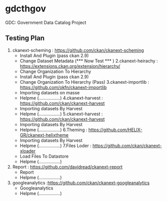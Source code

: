 # gdcthgov
GDC: Government Data Catalog Project

##    Testing Plan    ##
1. ckanext-scheming : https://github.com/ckan/ckanext-scheming
     - Install And Plugin (pass ckan 2.9)
     - Change Dataset Metadata (*** Now Test *** )
2.ckanext-heirachy :  https://extensions.ckan.org/extension/hierarchy/
     - Change Organization To Hierarchy
     - Install And Plugin (pass ckan 2.9)
     - Change Organization To Hierarchy  (Pass)
3.ckanext-importlib : https://github.com/okfn/ckanext-importlib
     - Importing datasets on masse
     - Helpme (.................)
4.ckanext-harvest : https://github.com/ckan/ckanext-harvest
     - Importing datasets By Harvest
     - Helpme (.................)
5.ckanext-harvest : https://github.com/ckan/ckanext-harvest
     - Importing datasets By Harvest 
     - Helpme (.................)
6.Theming : https://github.com/HELIX-GR/ckanext-helixtheme
     - Importing datasets By Harvest 
     - Helpme (.................)
7.Files Loder : https://github.com/ckan/ckanext-xloader
     - Load Files To Datastore  
     - Helpme (.................)
8. Report : https://github.com/davidread/ckanext-report
     - Report
     - Helpme (.................)
9. googleanalytics :https://github.com/ckan/ckanext-googleanalytics
     - Googleanalytics 
     - Helpme (.................)
